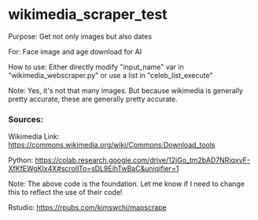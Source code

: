 # wikimedia_scraper_test
Purpose: Get not only images but also dates

For: Face image and age download for AI

How to use: Either directly modify "input_name" var in "wikimedia_webscraper.py" or use a list in "celeb_list_execute"

Note: Yes, it's not that many images. But because wikimedia is generally pretty accurate, these are generally pretty accurate.

### Sources:

Wikimedia Link: https://commons.wikimedia.org/wiki/Commons:Download_tools

Python: https://colab.research.google.com/drive/12jGo_tm2bAD7NRiqxvF-XfKfEWgKIx4X#scrollTo=sDL9EihTwBaC&uniqifier=1

Note: The above code is the foundation. Let me know if I need to change this to reflect the use of their code!

Rstudio: https://rpubs.com/kimswchi/mapscrape
